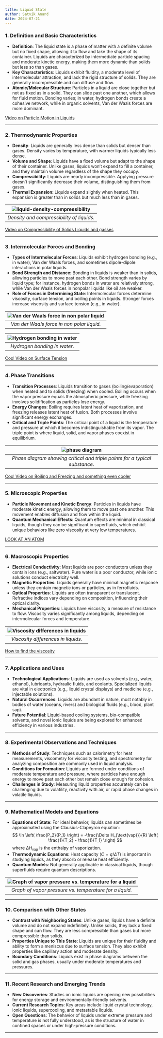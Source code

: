 ```yaml
---
title: Liquid State
author: Satvik Anand
date: 2024-07-21
---
```


### 1. **Definition and Basic Characteristics**

   - **Definition**: The liquid state is a phase of matter with a definite volume but no fixed shape, allowing it to flow and take the shape of its container. Liquids are characterized by intermediate particle spacing and moderate kinetic energy, making them more dynamic than solids but less so than gases.
   - **Key Characteristics**: Liquids exhibit fluidity, a moderate level of intermolecular attraction, and lack the rigid structure of solids. They are generally incompressible and can diffuse and flow.
   - **Atomic/Molecular Structure**: Particles in a liquid are close together but not as fixed as in a solid. They can slide past one another, which allows for fluid motion. Bonding varies; in water, hydrogen bonds create a cohesive network, while in organic solvents, Van der Waals forces are more dominant.

[Video on Particle Motion in Liquids](https://www.youtube.com/watch?v=52uo-uMniTk)

---

### 2. **Thermodynamic Properties**

   - **Density**: Liquids are generally less dense than solids but denser than gases. Density varies by temperature, with warmer liquids typically less dense.
   - **Volume and Shape**: Liquids have a fixed volume but adapt to the shape of their container. Unlike gases, liquids won’t expand to fill a container, and they maintain volume regardless of the shape they occupy.
   - **Compressibility**: Liquids are nearly incompressible. Applying pressure doesn’t significantly decrease their volume, distinguishing them from gases.
   - **Thermal Expansion**: Liquids expand slightly when heated. This expansion is greater than in solids but much less than in gases.

|![liquid-density-compressibility](https://encrypted-tbn0.gstatic.com/images?q=tbn:ANd9GcSag5-GWQaJycOQIX4yKae75PSdsrw1s_9qNw&s)|
|:--:|
|*Density and compressibility of liquids.*|

[Video on Compressibility of Solids Liquids and gasses](https://www.youtube.com/watch?v=85DeJ08RlLI)

---

### 3. **Intermolecular Forces and Bonding**

   - **Types of Intermolecular Forces**: Liquids exhibit hydrogen bonding (e.g., in water), Van der Waals forces, and sometimes dipole-dipole interactions in polar liquids.
   - **Bond Strength and Distance**: Bonding in liquids is weaker than in solids, allowing particles to move past each other. Bond strength varies by liquid type; for instance, hydrogen bonds in water are relatively strong, while Van der Waals forces in nonpolar liquids like oil are weaker.
   - **Role of Forces in Determining State**: Intermolecular forces determine viscosity, surface tension, and boiling points in liquids. Stronger forces increase viscosity and surface tension (e.g., in water).

|![Van der Waals force in non polar liquid](https://pubs.rsc.org/en/Content/Image/GA/C2SC21666C)|
|:--:|
|*Van der Waals force in non polar liquid.*|

|![Hydrogen bonding in water](https://www.chemicool.com/images/h-bonding-water.jpg)|
|:--:|
|*Hydrogen bonding in water.*|

[Cool Video on Surface Tension](https://www.youtube.com/watch?v=6H4HqmMZXhw)

---

### 4. **Phase Transitions**

   - **Transition Processes**: Liquids transition to gases (boiling/evaporation) when heated and to solids (freezing) when cooled. Boiling occurs when the vapor pressure equals the atmospheric pressure, while freezing involves solidification as particles lose energy.
   - **Energy Changes**: Boiling requires latent heat of vaporization, and freezing releases latent heat of fusion. Both processes involve significant energy exchanges.
   - **Critical and Triple Points**: The critical point of a liquid is the temperature and pressure at which it becomes indistinguishable from its vapor. The triple point is where liquid, solid, and vapor phases coexist in equilibrium.

|![phase diagram](https://upload.wikimedia.org/wikipedia/commons/3/34/Phase-diag2.svg)|
|:--:|
|*Phase diagram showing critical and triple points for a typical substance.*|

[Cool Video on Boiling and Freezing and something even cooler](https://www.youtube.com/watch?v=6H4HqmMZXhw)

---

### 5. **Microscopic Properties**

   - **Particle Movement and Kinetic Energy**: Particles in liquids have moderate kinetic energy, allowing them to move past one another. This movement enables diffusion and flow within the liquid.
   - **Quantum Mechanical Effects**: Quantum effects are minimal in classical liquids, though they can be significant in superfluids, which exhibit unique behaviors like zero viscosity at very low temperatures.

[LOOK AT AN ATOM](https://www.youtube.com/watch?v=yqLlgIaz1L0)

---

### 6. **Macroscopic Properties**

   - **Electrical Conductivity**: Most liquids are poor conductors unless they contain ions (e.g., saltwater). Pure water is a poor conductor, while ionic solutions conduct electricity well.
   - **Magnetic Properties**: Liquids generally have minimal magnetic response unless they contain magnetic ions or particles, as in ferrofluids.
   - **Optical Properties**: Liquids are often transparent or translucent. Refractive indices vary depending on composition, influencing their optical clarity.
   - **Mechanical Properties**: Liquids have viscosity, a measure of resistance to flow. Viscosity varies significantly among liquids, depending on intermolecular forces and temperature.

|![Viscosity differences in liquids](https://www.lechlerusa.com/fileadmin/media-usa/Spray_Facts/viscosity-examples.png)|
|:--:|
|*Viscosity differences in liquids.*|

[How to find the viscosity ](https://www.youtube.com/watch?v=2Gdxu4XcsbY)

---

### 7. **Applications and Uses**

   - **Technological Applications**: Liquids are used as solvents (e.g., water, ethanol), lubricants, hydraulic fluids, and coolants. Specialized liquids are vital in electronics (e.g., liquid crystal displays) and medicine (e.g., injectable solutions).
   - **Natural Occurrences**: Liquids are abundant in nature, most notably in bodies of water (oceans, rivers) and biological fluids (e.g., blood, plant sap).
   - **Future Potential**: Liquid-based cooling systems, bio-compatible solvents, and novel ionic liquids are being explored for enhanced efficiency in various industries.

---

### 8. **Experimental Observations and Techniques**

   - **Methods of Study**: Techniques such as calorimetry for heat measurements, viscometry for viscosity testing, and spectrometry for analyzing composition are commonly used in liquid analysis.
   - **Conditions for Formation**: Liquids are formed under conditions of moderate temperature and pressure, where particles have enough energy to move past each other but remain close enough for cohesion.
   - **Challenges in Study**: Measuring liquid properties accurately can be challenging due to volatility, reactivity with air, or rapid phase changes in volatile liquids.

---

### 9. **Mathematical Models and Equations**

   - **Equations of State**: For ideal behavior, liquids can sometimes be approximated using the Clausius-Clapeyron equation:
     $$
     \ln \left( \frac{P_2}{P_1} \right) = -\frac{\Delta H_{\text{vap}}}{R} \left( \frac{1}{T_2} - \frac{1}{T_1} \right)
     $$
     where $\Delta H_{\text{vap}}$ is the enthalpy of vaporization.
   - **Thermodynamic Equations**: Heat capacity $( C = q/\Delta T )$ is important in studying liquids, as they absorb or release heat efficiently.
   - **Quantum Models**: Not generally applicable in classical liquids, though superfluids require quantum descriptions.

|![Graph of vapor pressure vs. temperature for a liquid](https://chem.libretexts.org/@api/deki/files/78479/CK12_Screenshot_13-11-1.png?revision=1&size=bestfit&width=509&height=396)|
|:--:|
|*Graph of vapor pressure vs. temperature for a liquid.*|

---

### 10. **Comparison with Other States**

   - **Contrast with Neighboring States**: Unlike gases, liquids have a definite volume and do not expand indefinitely. Unlike solids, they lack a fixed shape and can flow. They are less compressible than gases but more compressible than solids.
   - **Properties Unique to This State**: Liquids are unique for their fluidity and ability to form a meniscus due to surface tension. They also exhibit properties like capillary action and moderate density.
   - **Boundary Conditions**: Liquids exist in phase diagrams between the solid and gas phases, usually under moderate temperatures and pressures.

---

### 11. **Recent Research and Emerging Trends**

   - **New Discoveries**: Studies on ionic liquids are opening new possibilities for energy storage and environmentally-friendly solvents.
   - **Current Research Topics**: Key areas include liquid crystal technology, ionic liquids, supercooling, and metastable liquids.
   - **Open Questions**: The behavior of liquids under extreme pressure and temperature is not fully understood, as is the structure of water in confined spaces or under high-pressure conditions.

---
